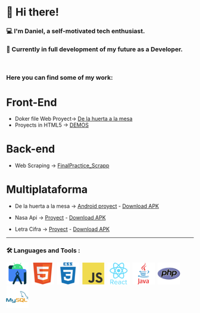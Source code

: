 <h1>👋 Hi there!</h1>
<h3>
💻  I'm Daniel, a self-motivated tech enthusiast.
</h3>
<h3>
🌱 Currently in full development of my future as a Developer.
</h3>
<br>
<h3> Here you can find some of my work: </h3>

# Front-End
  - Doker file Web Proyect-> [De la huerta a la mesa](https://danielrs89.github.io/huertaMesa/src/index.html)
  - Proyects in HTML5 -> [DEMOS](https://danielrs89.github.io/sudja89.github.io/)

# Back-end

  - Web Scraping -> [FinalPractice_Scrapp](https://github.com/danielrs89/FinalPractice_Scrapp)
    
# Multiplataforma
  
  - De la huerta a la mesa -> [Android proyect](https://github.com/danielrs89/de-la-huerta-a-la-mesa/tree/main) - [Download APK](https://github.com/danielrs89/de-la-huerta-a-la-mesa/raw/refs/heads/main/huertaMesa212.apk)

  - Nasa Api -> [Proyect](https://github.com/danielrs89/my-proyect/tree/peticion-api) - [Download APK](https://github.com/danielrs89/zzzMultiplataforma/raw/refs/heads/master/NasaApi101.apk)

  - Letra Cifra -> [Proyect](https://github.com/danielrs89/letraCifra) - [Download APK](https://github.com/danielrs89/zzzMultiplataforma/raw/refs/heads/master/letraCifra101.apk)





---

### :hammer_and_wrench: Languages and Tools :

<div>


  <img src="https://github.com/devicons/devicon/blob/master/icons/androidstudio/androidstudio-original.svg" title="HTML5" alt="HTML" width="60" height="60"/>&nbsp;
  <img src="https://github.com/devicons/devicon/blob/master/icons/html5/html5-original.svg" title="HTML5" alt="HTML" width="60" height="60"/>&nbsp;
  <img src="https://github.com/devicons/devicon/blob/master/icons/css3/css3-plain-wordmark.svg"  title="CSS3" alt="CSS" width="60" height="60"/>&nbsp;
  <img src="https://github.com/devicons/devicon/blob/master/icons/javascript/javascript-original.svg" title="JavaScript" alt="JavaScript" width="60" height="60"/>&nbsp;
  <img src="https://github.com/devicons/devicon/blob/master/icons/react/react-original-wordmark.svg" title="React" alt="React" width="60" height="60"/>&nbsp;
  <img src="https://github.com/devicons/devicon/blob/master/icons/java/java-original-wordmark.svg" title="Java" alt="Java" width="60" height="60"/>&nbsp;
  <img src="https://github.com/devicons/devicon/blob/master/icons/php/php-original.svg" title="Java" alt="Java" width="60" height="60"/>&nbsp;
  <img src="https://github.com/devicons/devicon/blob/master/icons/mysql/mysql-original-wordmark.svg" title="MySQL"  alt="MySQL" width="60" height="60"/>&nbsp;

</div>
